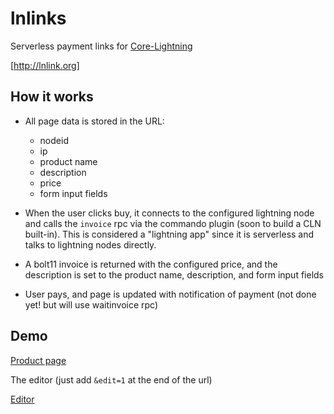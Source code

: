 
# lnlinks

Serverless payment links for [Core-Lightning](https://github.com/ElementsProject/lightning)

[http://lnlink.org]

## How it works

* All page data is stored in the URL:

  - nodeid
  - ip
  - product name
  - description
  - price
  - form input fields

* When the user clicks buy, it connects to the configured lightning node and calls the `invoice` rpc via the commando plugin (soon to build a CLN built-in). This is considered a "lightning app" since it is serverless and talks to lightning nodes directly.

* A bolt11 invoice is returned with the configured price, and the description is set to the product name, description, and form input fields

* User pays, and page is updated with notification of payment (not done yet! but will use waitinvoice rpc)

## Demo

[Product page](http://lnlink.org/?d=ASED88EIzNU2uFJoQfClxYISu55lhKHrSTCA58HMNPgtrXECMjQuODQuMTUyLjE4Nzo4MzI0AAMy9mAbVmCjk_SvLXMw8DJp_7x0ymhmhgmlKR7ipmND7nk9MjcmbWV0aG9kPWludm9pY2UERGVhdGggU3RhcgAFAAAAZAZBbiBvYmplY3Qgb2YgdW5mYXRob21hYmxlIHBvd2VyAAcM)

The editor (just add `&edit=1` at the end of the url)

[Editor](http://lnlink.org/?d=ASED88EIzNU2uFJoQfClxYISu55lhKHrSTCA58HMNPgtrXECMjQuODQuMTUyLjE4Nzo4MzI0AAMy9mAbVmCjk_SvLXMw8DJp_7x0ymhmhgmlKR7ipmND7nk9MjcmbWV0aG9kPWludm9pY2UERGVhdGggU3RhcgAFAAAAZAZBbiBvYmplY3Qgb2YgdW5mYXRob21hYmxlIHBvd2VyAAcM&edit=1)

